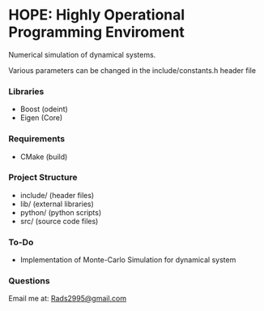 # HOPE: Highly Operational Programming Enviroment

Numerical simulation of dynamical systems.

Various parameters can be changed in the include/constants.h header file

### Libraries
- Boost (odeint)
- Eigen (Core)

### Requirements
- CMake (build)

### Project Structure
- include/  (header files)
- lib/      (external libraries)
- python/   (python scripts)
- src/      (source code files)

### To-Do
- Implementation of Monte-Carlo Simulation for dynamical system

### Questions
Email me at: Rads2995@gmail.com
